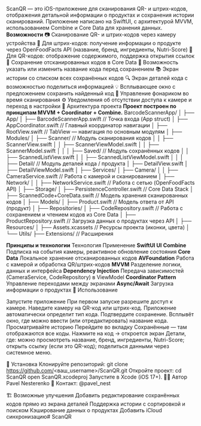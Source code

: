 
ScanQR — это iOS-приложение для сканирования QR- и штрих-кодов, отображения детальной информации о продуктах и сохранения истории сканирований.
Приложение написано на SwiftUI, с архитектурой MVVM, использованием Combine и Core Data для хранения данных.
 **Возможности**
📷 Сканирование QR- и штрих-кодов через камеру устройства
🧾 Для штрих-кодов: получение информации о продукте через OpenFoodFacts API
(название, бренд, ингредиенты, Nutri-Score)
🔗 Для QR-кодов: отображение содержимого, поддержка открытия ссылок
💾 Сохранение отсканированных кодов в Core Data
📝 Возможность указать или изменить название кода перед сохранением
📚 Экран истории со списком всех сохранённых кодов
🔍 Экран деталей кода с возможностью поделиться информацией
💡 Всплывающее окно с предложением сохранить найденный код
🔦 Управление фонариком во время сканирования
⚙️ Уведомления об отсутствии доступа к камере и переход в настройки
🧩 Архитектура проекта
**Проект построен по принципам MVVM + Coordinator + Combine.**
BarcodeScannerApp/
│
├── App/
│   ├── BarcodeScannerApp.swift          // Точка входа (App struct)
│   ├── AppCoordinator.swift             // Главный координатор навигации
│   ├── RootView.swift                   // TabView — навигация по основным модулям
│
├── Modules/
│   ├── Scanner/                         // Модуль сканирования кодов
│   │   ├── ScannerView.swift
│   │   ├── ScannerViewModel.swift
│   │   ├── ScannerModel.swift
│   │
│   ├── Saved/                           // Модуль сохранённых кодов
│   │   ├── ScannedListView.swift
│   │   ├── ScannedListViewModel.swift
│   │
│   ├── Detail/                          // Модуль деталей кода / продукта
│       ├── DetailView.swift
│       ├── DetailViewModel.swift
│
├── Services/
│   ├── Camera/
│   │   ├── CameraService.swift          // Работа с камерой и сканированием
│   ├── Network/
│   │   ├── NetworkService.swift         // Работа с сетью (OpenFoodFacts API)
│
├── Storage/
│   ├── PersistenceController.swift      // Core Data Stack
│   ├── ScannedCode+CoreData.swift       // Модель хранения сканированных кодов
│
├── Models/
│   ├── Product.swift                    // Модель ответа от API (продукт)
│
├── Repositories/
│   ├── CodeRepository.swift             // Работа с сохранением и чтением кодов из Core Data
│   ├── ProductRepository.swift          // Загрузка данных о продуктах через API
│
├── Resources/
│   ├── Assets.xcassets                  // Ресурсы проекта (иконки, цвета)
│
└── Utils/
    ├── Extensions/                      // Расширения 

**Принципы и технологии**
Технология	Применение
**SwiftUI	UI**
**Combine**	Подписка на события камеры, реактивное обновление состояния
**Core Data**	Локальное хранение отсканированных кодов
**AVFoundation**	Работа с камерой и обработка QR/штрих-кодов
**MVVM**	Разделение логики, данных и интерфейса
**Dependency Injection**	Передача зависимостей (CameraService, CodeRepository) в ViewModel
**Coordinator Pattern**	Управление переходами между экранами
**Async/Await**	Загрузка информации о продуктах
🧾 Использование

Запустите приложение
При первом запуске разрешите доступ к камере.
Наведите камеру на QR-код или штрих-код.
Приложение автоматически определит тип кода.
Подтвердите сохранение.
Всплывёт окно, где можно ввести (или отредактировать) название кода.
Просматривайте историю
Перейдите во вкладку Сохранённые — там отображаются все коды.
Нажмите на код → откроется экран Детали, где:
можно просмотреть название, бренд, ингредиенты, Nutri-Score;
открыть ссылку (если это QR-код);
поделиться данными через системное меню.

🧰 Установка
Клонируйте репозиторий:
git clone https://github.com/<ваш_username>/ScanQR.git
Откройте проект:
cd ScanQR
open ScanQR.xcodeproj
Запустите в Xcode (iOS 17+).
🧑‍💻 Автор
Pavel Nesterenko
📩 Контакт: @pavel_nest

🏗 Возможные улучшения
Добавить редактирование сохранённых кодов прямо из экрана деталей
Поддержка истории с сортировкой и поиском
Кэширование данных о продуктах
Добавить iCloud синхронизацию# ScanQR
